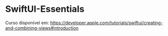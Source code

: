# SwiftUI-Essentials

Curso disponível em: https://developer.apple.com/tutorials/swiftui/creating-and-combining-views#introduction

